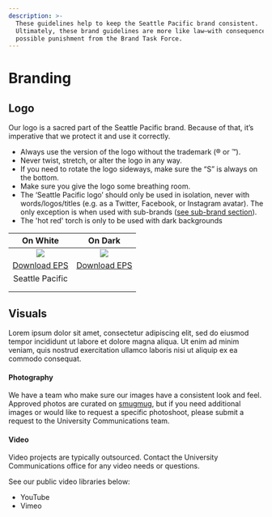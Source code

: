 ```yaml
---
description: >-
  These guidelines help to keep the Seattle Pacific brand consistent.
  Ultimately, these brand guidelines are more like law—with consequences and
  possible punishment from the Brand Task Force.
---
```


# Branding

## Logo

Our logo is a sacred part of the Seattle Pacific brand. Because of that, it’s imperative that we protect it and use it correctly.

* Always use the version of the logo without the trademark \(® or ™\).
* Never twist, stretch, or alter the logo in any way.
* If you need to rotate the logo sideways, make sure the “S” is always on the bottom.
* Make sure you give the logo some breathing room.
* The ‘Seattle Pacific logo’ should only be used in isolation, never with words/logos/titles \(e.g. as a Twitter, Facebook, or Instagram avatar\). The only exception is when used with sub-brands \([see sub-brand section](./)\).
* The 'hot red' torch is only to be used with dark backgrounds

| On White | On Dark |
| :---: | :---: |
| ![](https://spu.edu/assets/logo-ver-1.png) | ![](https://spu.edu/assets/logo-ver-2.png) |
| [Download EPS](./) | [Download EPS](./) |
| Seattle Pacific |  |
|  |  |
|  |  |

## Visuals

Lorem ipsum dolor sit amet, consectetur adipiscing elit, sed do eiusmod tempor incididunt ut labore et dolore magna aliqua. Ut enim ad minim veniam, quis nostrud exercitation ullamco laboris nisi ut aliquip ex ea commodo consequat. 

#### Photography

We have a team who make sure our images have a consistent look and feel. Approved photos are curated on [smugmug](http://smugmug.com), but if you need additional images or would like to request a specific photoshoot, please submit a request to the University Communications team.

#### Video

Video projects are typically outsourced. Contact the University Communications office for any video needs or questions.

See our public video libraries below:

* YouTube
* Vimeo




